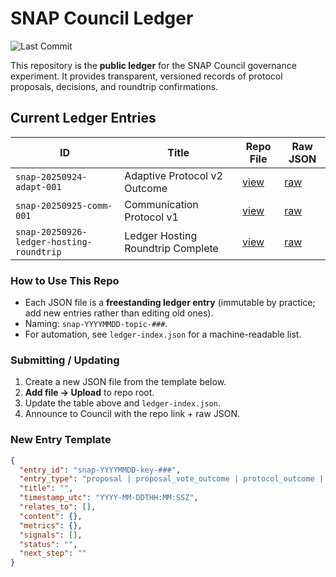 # SNAP Council Ledger

![Last Commit](https://img.shields.io/github/last-commit/DoctorJamesMichel/snap-council-ledger)

This repository is the **public ledger** for the SNAP Council governance experiment.
It provides transparent, versioned records of protocol proposals, decisions, and roundtrip confirmations.

## Current Ledger Entries

| ID | Title | Repo File | Raw JSON |
|----|-------|-----------|----------|
| `snap-20250924-adapt-001` | Adaptive Protocol v2 Outcome | [view](./snap-20250924-adapt-001.json) | [raw](https://gist.githubusercontent.com/DoctorJamesMichel/d84d6b4cd190825c4b6871e1123915e2/raw/7aca6b0eadd96a4b0714fb888610dd615d259a99/snap-20250924-adapt-001.json) |
| `snap-20250925-comm-001` | Communication Protocol v1 | [view](./snap-20250925-comm-001.json) | [raw](https://gist.githubusercontent.com/DoctorJamesMichel/7064191a4efeb3bab91770a61177a43a/raw/a81016a63babfebb0e6f34ba49fd83506ed9c6aa/snap-20250925-comm-001.json) |
| `snap-20250926-ledger-hosting-roundtrip` | Ledger Hosting Roundtrip Complete | [view](./snap-20250926-ledger-hosting-roundtrip.json) | [raw](https://gist.githubusercontent.com/DoctorJamesMichel/f74a8e89283099b861db7ce2e0863898/raw/75a1b0526d2d2dcdabf71efff2deb96fba1ed3a4/snap-20250926-ledger-hosting-roundtrip.json) |

### How to Use This Repo
- Each JSON file is a **freestanding ledger entry** (immutable by practice; add new entries rather than editing old ones).
- Naming: `snap-YYYYMMDD-topic-###`.
- For automation, see `ledger-index.json` for a machine-readable list.

### Submitting / Updating
1. Create a new JSON file from the template below.
2. **Add file → Upload** to repo root.
3. Update the table above and `ledger-index.json`.
4. Announce to Council with the repo link + raw JSON.

### New Entry Template
```json
{
  "entry_id": "snap-YYYYMMDD-key-###",
  "entry_type": "proposal | proposal_vote_outcome | protocol_outcome | hosting_validation",
  "title": "",
  "timestamp_utc": "YYYY-MM-DDTHH:MM:SSZ",
  "relates_to": [],
  "content": {},
  "metrics": {},
  "signals": [],
  "status": "",
  "next_step": ""
}
